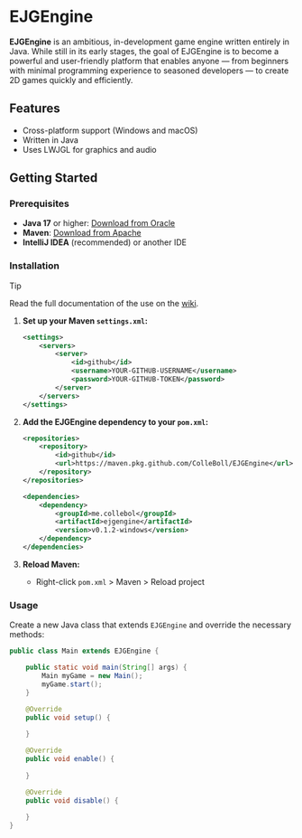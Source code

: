 # EJGEngine

**EJGEngine** is an ambitious, in-development game engine written entirely in Java. While still in its early stages, the goal of EJGEngine is to become a powerful and user-friendly platform that enables anyone — from beginners with minimal programming experience to seasoned developers — to create 2D games quickly and efficiently.

## Features

- Cross-platform support (Windows and macOS)
- Written in Java
- Uses LWJGL for graphics and audio

## Getting Started

### Prerequisites

- **Java 17** or higher: [Download from Oracle](https://www.oracle.com/java/technologies/downloads/)
- **Maven**: [Download from Apache](https://maven.apache.org/download.cgi)
- **IntelliJ IDEA** (recommended) or another IDE

### Installation
> [!TIP]
> Read the full documentation of the use on the [wiki](https://github.com/ColleBoll/EJGEngine/wiki).

1. **Set up your Maven `settings.xml`:**
    ```xml
    <settings>
        <servers>
            <server>
                <id>github</id>
                <username>YOUR-GITHUB-USERNAME</username>
                <password>YOUR-GITHUB-TOKEN</password>
            </server>
        </servers>
    </settings>
    ```

2. **Add the EJGEngine dependency to your `pom.xml`:**
    ```xml
    <repositories>
        <repository>
            <id>github</id>
            <url>https://maven.pkg.github.com/ColleBoll/EJGEngine</url>
        </repository>
    </repositories>

    <dependencies>
        <dependency>
            <groupId>me.collebol</groupId>
            <artifactId>ejgengine</artifactId>
            <version>v0.1.2-windows</version>
        </dependency>
    </dependencies>
    ```

3. **Reload Maven:**
    - Right-click `pom.xml` > Maven > Reload project

### Usage

Create a new Java class that extends `EJGEngine` and override the necessary methods:

```java
public class Main extends EJGEngine {

    public static void main(String[] args) {
        Main myGame = new Main();
        myGame.start();
    }

    @Override
    public void setup() {
        
    }

    @Override
    public void enable() {
        
    }

    @Override
    public void disable() {
        
    }
}
```
